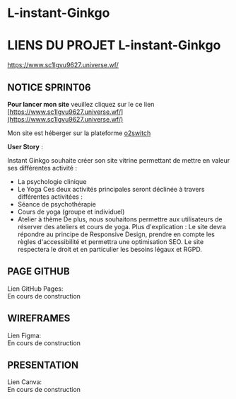 # L-instant-Ginkgo
# LIENS DU PROJET  L-instant-Ginkgo
https://www.sc1lgvu9627.universe.wf/

## NOTICE SPRINT06<br>
**Pour lancer mon site** veuillez cliquez sur le ce lien [https://www.sc1lgvu9627.universe.wf/](https://www.sc1lgvu9627.universe.wf/)

Mon site est héberger sur la plateforme [o2switch](https://kip.o2switch.net:2083/)


**User Story** :

  Instant Ginkgo souhaite créer son site vitrine permettant de mettre en valeur ses différentes activité :
- La psychologie clinique
- Le Yoga
Ces deux activités principales seront déclinée à travers différentes activitées :
- Séance de psychothérapie
- Cours de yoga (groupe et individuel)
- Atelier à thème
De plus, nous souhaitons permettre aux utilisateurs de réserver des ateliers et cours de yoga.
Plus d'explication :
Le site devra répondre au principe de Responsive Design, prendre en compte les règles d'accessibilité et permettra une
optimisation SEO.
Le site respectera le droit et en particulier les besoins légaux et RGPD.

## PAGE GITHUB<br>
Lien GitHub Pages:<br>
En cours de construction

## WIREFRAMES<br>
Lien Figma:<br>
En cours de construction

## PRESENTATION<br>
Lien Canva:<br>
En cours de construction
